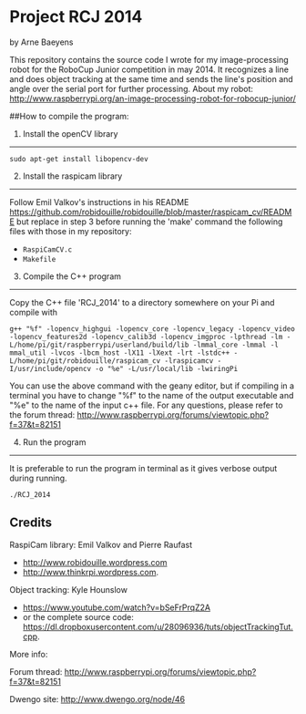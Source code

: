 Project RCJ 2014
================
by Arne Baeyens

This repository contains the source code I wrote for my image-processing robot for the RoboCup Junior competition in may 2014. It recognizes a line and does object tracking at the same time and sends the line's position and angle over the serial port for further processing.
About my robot: http://www.raspberrypi.org/an-image-processing-robot-for-robocup-junior/


##How to compile the program:

1. Install the openCV library
----------------------------------------
    sudo apt-get install libopencv-dev

2. Install the raspicam library
----------------------------------------
Follow Emil Valkov's instructions in his README
https://github.com/robidouille/robidouille/blob/master/raspicam_cv/README but replace in step 3 before running the 'make' command the following files with those in my repository:
* `RaspiCamCV.c`
* `Makefile`

3. Compile the C++ program
----------------------------------------
Copy the C++ file 'RCJ_2014' to a directory somewhere on your Pi
and compile with 

    g++ "%f" -lopencv_highgui -lopencv_core -lopencv_legacy -lopencv_video -lopencv_features2d -lopencv_calib3d -lopencv_imgproc -lpthread -lm -L/home/pi/git/raspberrypi/userland/build/lib -lmmal_core -lmmal -l mmal_util -lvcos -lbcm_host -lX11 -lXext -lrt -lstdc++ -L/home/pi/git/robidouille/raspicam_cv -lraspicamcv -I/usr/include/opencv -o "%e" -L/usr/local/lib -lwiringPi

You can use the above command with the geany editor, but if compiling in a terminal you have to change "%f" to the name of the output executable and "%e" to the name of the input c++ file.
For any questions, please refer to the forum thread:
http://www.raspberrypi.org/forums/viewtopic.php?f=37&t=82151

4. Run the program
----------------------------------------
It is preferable to run the program in terminal as it gives verbose output during running.

    ./RCJ_2014

Credits
----------------------------------------
RaspiCam library: Emil Valkov and Pierre Raufast
* http://www.robidouille.wordpress.com
* http://www.thinkrpi.wordpress.com.

Object tracking: Kyle Hounslow
* https://www.youtube.com/watch?v=bSeFrPrqZ2A
* or the complete source code: https://dl.dropboxusercontent.com/u/28096936/tuts/objectTrackingTut.cpp.

 
More info:

Forum thread: http://www.raspberrypi.org/forums/viewtopic.php?f=37&t=82151

Dwengo site: http://www.dwengo.org/node/46
